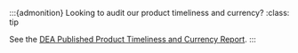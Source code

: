 :::{admonition} Looking to audit our product timeliness and currency?
:class: tip

See the [DEA Published Product Timeliness and Currency Report](https://mgmt.sandbox.dea.ga.gov.au/public-dashboards/d22241dbfca54b1fa9f73938ef26e645?orgId=1).
:::

